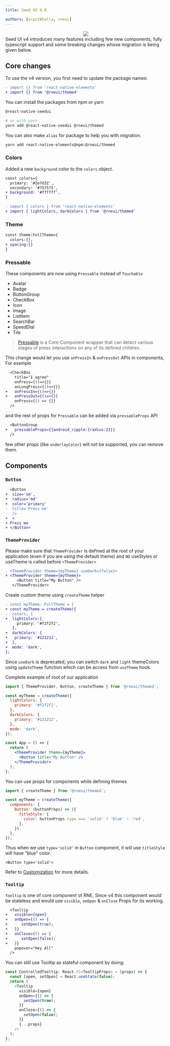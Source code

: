 ```yaml
---
title: Seed UI 4.0

authors: [arpitBhalla, rneui]
---
```


<div align='center'>
<img src='/img/website/seo.png' />
</div>

<div className="admonition admonition-info alert alert--info">
  <div className="admonition-content">
Seed UI v4 introduces many features including few new components, fully typescript support and some breaking changes whose migration is being given below.
</div>
</div>

## Core changes

To use the v4 version, you first need to update the package names:

```diff
- import {} from 'react-native-elements'
+ import {} from '@rneui/themed'
```

You can install the packages from npm or yarn

```bash
@react-native-seedui

# or with yarn
yarn add @react-native-seedui @rneui/themed
```

You can also make `alias` for package to help you with migration.

```bash
yarn add react-native-elements@npm:@rneui/themed
```

### Colors

Added a new `background` color to the `colors` object.

```diff
const colors={
  primary: '#2e7d32',
  secondary: '#757575',
+ background: '#ffffff',
}
```

```diff
- import { colors } from 'react-native-elements'
+ import { lightColors, darkColors } from '@rneui/themed'
```

### Theme

```diff
const theme:FullTheme={
  colors:{},
+ spacing:{}
}
```

### Pressable

These components are now using `Pressable` instead of `Touchable`

- Avatar
- Badge
- ButtonGroup
- CheckBox
- Icon
- Image
- ListItem
- SearchBar
- SpeedDial
- Tile

> [Pressable](https://reactnative.dev/docs/pressable) is a Core Component wrapper that can detect various stages of press interactions on any of its defined children.

This change would let you use `onPressIn` & `onPressOut` APIs in components, For example

```diff
  <CheckBox
    title="I agree"
    onPress={()=>{}}
    onLongPress={()=>{}}
+   onPressIn={()=>{}}
+   onPressOut={()=>{}}
    onPress={() => {}}
  />
```

and the rest of props for `Pressable` can be added via `pressableProps` API

```diff
  <ButtonGroup
+   pressableProps={{android_ripple:{radius:2}}}
  />
```

few other props (like `underlayColor`) will not be supported, you can remove them.

## Components

### `Button`

```diff
  <Button
+  size='sm',
+  radius='md'
+  color='primary'
-  title='Press me'
-  />
+  >
+ Press me
+ </Button>
```

### `ThemeProvider`

Please make sure that `ThemeProvider` is defined at the root of your application (even if you are using the default theme) and `NO` useStyles or useTheme is called before `<ThemeProvider>`

```diff
- <ThemeProvider theme={myTheme} useDark={false}>
+ <ThemeProvider theme={myTheme}>
     <Button title="My Button" />
   </ThemeProvider>
```

Create custom theme using `createTheme` helper

```diff
- const myTheme: FullTheme = {
+ const myTheme = createTheme({
-  colors: {
+  lightColors:{
     primary: '#f2f2f2',
   },
+  darkColors: {
+   primary: '#121212',
+  },
+  mode: 'dark',
};
```

Since `useDark` is deprecated, you can switch `dark` and `light` themeColors using `updateTheme` function which can be access from `useTheme` hook.

Complete example of root of our application

```jsx
import { ThemeProvider, Button, createTheme } from '@rneui/themed';

const myTheme = createTheme({
  lightColors: {
    primary: '#f2f2f2',
  },
  darkColors: {
    primary: '#121212',
  },
  mode: 'dark',
});

const App = () => {
  return (
    <ThemeProvider theme={myTheme}>
      <Button title="My Button" />
    </ThemeProvider>
  );
};
```

You can use props for components while defining themes

```jsx
import { createTheme } from '@rneui/themed';

const myTheme = createTheme({
  components: {
    Button: (buttonProps) => ({
      titleStyle: {
        color: buttonProps.type === 'solid' ? 'blue' : 'red',
      },
    }),
  },
});
```

Thus when we use `type='solid'` in `Button` component, it will use `titleStyle` will have "blue" color.

```tsx
<Button type='solid'>
```

Refer to [Customization](https://reactnative.dev/docs/customization) for more details.

### `Tooltip`

`Tooltip` is one of core component of RNE, Since v4 this component would be stateless and would use `visible`, `onOpen` & `onClose` Props for its working.

```diff
  <Tooltip
+   visible={open}
+   onOpen={() => {
+      setOpen(true);
+   }}
+   onClose={() => {
+      setOpen(false);
+   }}
    popover="Hey All"
  />
```

You can still use Tooltip as stateful component by doing:

```js
const ControlledTooltip: React.FC<TooltipProps> = (props) => {
  const [open, setOpen] = React.useState(false);
  return (
    <Tooltip
      visible={open}
      onOpen={() => {
        setOpen(true);
      }}
      onClose={() => {
        setOpen(false);
      }}
      {...props}
    />
  );
};
```
